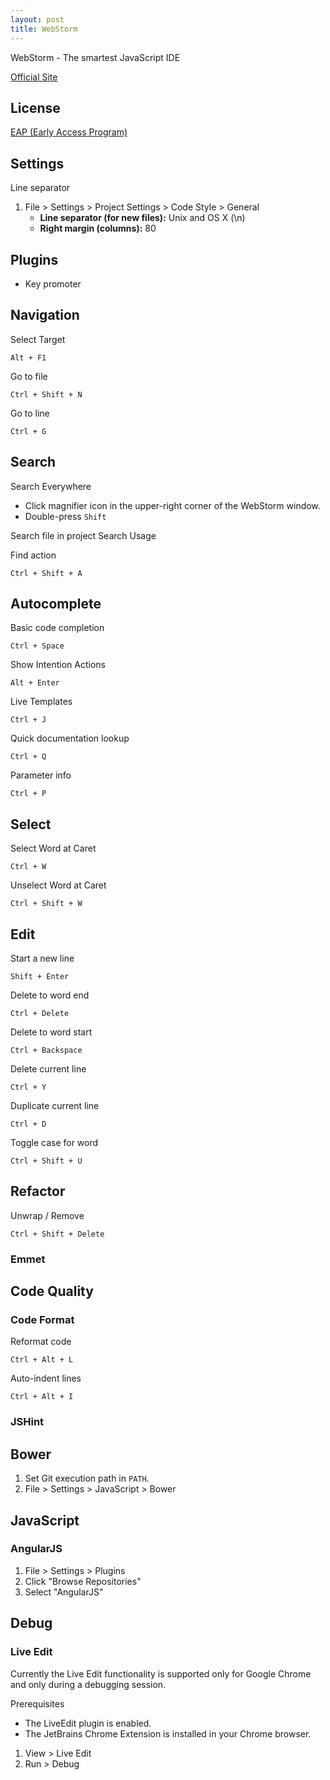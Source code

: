 ```yaml
---
layout: post
title: WebStorm
---
```


WebStorm - The smartest JavaScript IDE

[Official Site](http://www.jetbrains.com/webstorm/)

## License

[EAP (Early Access Program)](http://confluence.jetbrains.com/display/WI/WebStorm+EAP)


## Settings

Line separator

1. File > Settings > Project Settings > Code Style > General
    - **Line separator (for new files):** Unix and OS X (\n)
    - **Right margin (columns):** 80

## Plugins

- Key promoter

## Navigation

Select Target

    Alt + F1

Go to file

    Ctrl + Shift + N

Go to line

    Ctrl + G

## Search

Search Everywhere

- Click magnifier icon in the upper-right corner of the WebStorm window.
- Double-press `Shift`

Search file in project
Search Usage

Find action

    Ctrl + Shift + A



## Autocomplete

Basic code completion

    Ctrl + Space

Show Intention Actions

    Alt + Enter

Live Templates

    Ctrl + J

Quick documentation lookup

    Ctrl + Q

Parameter info

    Ctrl + P


## Select

Select Word at Caret

    Ctrl + W

Unselect Word at Caret

    Ctrl + Shift + W



## Edit

Start a new line

    Shift + Enter

Delete to word end

    Ctrl + Delete

Delete to word start

    Ctrl + Backspace

Delete current line

    Ctrl + Y

Duplicate current line

    Ctrl + D

Toggle case for word

    Ctrl + Shift + U

## Refactor

Unwrap / Remove

    Ctrl + Shift + Delete

### Emmet

## Code Quality

### Code Format

Reformat code

    Ctrl + Alt + L

Auto-indent lines

    Ctrl + Alt + I

### JSHint


## Bower

1. Set Git execution path in `PATH`.
2. File > Settings > JavaScript > Bower


## JavaScript

### AngularJS

1. File > Settings > Plugins
2. Click "Browse Repositories"
3. Select "AngularJS"

## Debug

### Live Edit

Currently the Live Edit functionality is supported only for Google Chrome and only during a debugging session.

Prerequisites

* The LiveEdit plugin is enabled.
* The JetBrains Chrome Extension is installed in your Chrome browser.

1. View > Live Edit
2. Run > Debug
